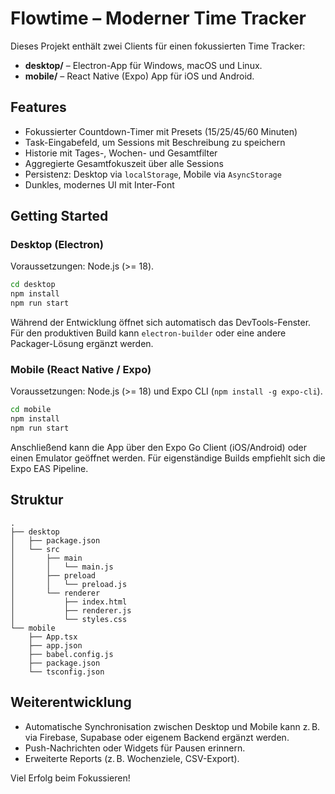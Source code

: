 # Flowtime – Moderner Time Tracker

Dieses Projekt enthält zwei Clients für einen fokussierten Time Tracker:

- **desktop/** – Electron-App für Windows, macOS und Linux.
- **mobile/** – React Native (Expo) App für iOS und Android.

## Features

- Fokussierter Countdown-Timer mit Presets (15/25/45/60 Minuten)
- Task-Eingabefeld, um Sessions mit Beschreibung zu speichern
- Historie mit Tages-, Wochen- und Gesamtfilter
- Aggregierte Gesamtfokuszeit über alle Sessions
- Persistenz: Desktop via `localStorage`, Mobile via `AsyncStorage`
- Dunkles, modernes UI mit Inter-Font

## Getting Started

### Desktop (Electron)

Voraussetzungen: Node.js (>= 18).

```bash
cd desktop
npm install
npm run start
```

Während der Entwicklung öffnet sich automatisch das DevTools-Fenster. Für den produktiven Build kann `electron-builder` oder eine andere Packager-Lösung ergänzt werden.

### Mobile (React Native / Expo)

Voraussetzungen: Node.js (>= 18) und Expo CLI (`npm install -g expo-cli`).

```bash
cd mobile
npm install
npm run start
```

Anschließend kann die App über den Expo Go Client (iOS/Android) oder einen Emulator geöffnet werden. Für eigenständige Builds empfiehlt sich die Expo EAS Pipeline.

## Struktur

```
.
├── desktop
│   ├── package.json
│   └── src
│       ├── main
│       │   └── main.js
│       ├── preload
│       │   └── preload.js
│       └── renderer
│           ├── index.html
│           ├── renderer.js
│           └── styles.css
└── mobile
    ├── App.tsx
    ├── app.json
    ├── babel.config.js
    ├── package.json
    └── tsconfig.json
```

## Weiterentwicklung

- Automatische Synchronisation zwischen Desktop und Mobile kann z. B. via Firebase, Supabase oder eigenem Backend ergänzt werden.
- Push-Nachrichten oder Widgets für Pausen erinnern.
- Erweiterte Reports (z. B. Wochenziele, CSV-Export).

Viel Erfolg beim Fokussieren!
